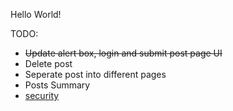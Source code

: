 Hello World!

TODO:
* ~~Update alert box, login and submit post page UI~~
* Delete post
* Seperate post into different pages
* Posts Summary
* [security](http://stackoverflow.com/questions/1145132/how-safe-is-it-to-send-a-plain-text-password-using-ajax)
